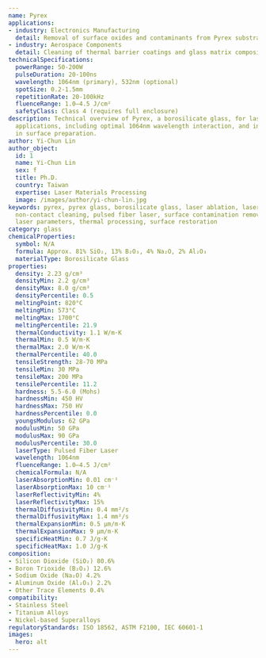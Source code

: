```yaml
---
name: Pyrex
applications:
- industry: Electronics Manufacturing
  detail: Removal of surface oxides and contaminants from Pyrex substrates
- industry: Aerospace Components
  detail: Cleaning of thermal barrier coatings and glass matrix composites
technicalSpecifications:
  powerRange: 50-200W
  pulseDuration: 20-100ns
  wavelength: 1064nm (primary), 532nm (optional)
  spotSize: 0.2-1.5mm
  repetitionRate: 20-100kHz
  fluenceRange: 1.0–4.5 J/cm²
  safetyClass: Class 4 (requires full enclosure)
description: Technical overview of Pyrex, a borosilicate glass, for laser cleaning
  applications, including optimal 1064nm wavelength interaction, and industrial applications
  in surface preparation.
author: Yi-Chun Lin
author_object:
  id: 1
  name: Yi-Chun Lin
  sex: f
  title: Ph.D.
  country: Taiwan
  expertise: Laser Materials Processing
  image: /images/author/yi-chun-lin.jpg
keywords: pyrex, pyrex glass, borosilicate glass, laser ablation, laser cleaning,
  non-contact cleaning, pulsed fiber laser, surface contamination removal, industrial
  laser parameters, thermal processing, surface restoration
category: glass
chemicalProperties:
  symbol: N/A
  formula: Approx. 81% SiO₂, 13% B₂O₃, 4% Na₂O, 2% Al₂O₃
  materialType: Borosilicate Glass
properties:
  density: 2.23 g/cm³
  densityMin: 2.2 g/cm³
  densityMax: 8.0 g/cm³
  densityPercentile: 0.5
  meltingPoint: 820°C
  meltingMin: 573°C
  meltingMax: 1700°C
  meltingPercentile: 21.9
  thermalConductivity: 1.1 W/m·K
  thermalMin: 0.5 W/m·K
  thermalMax: 2.0 W/m·K
  thermalPercentile: 40.0
  tensileStrength: 28-70 MPa
  tensileMin: 30 MPa
  tensileMax: 200 MPa
  tensilePercentile: 11.2
  hardness: 5.5-6.0 (Mohs)
  hardnessMin: 450 HV
  hardnessMax: 750 HV
  hardnessPercentile: 0.0
  youngsModulus: 62 GPa
  modulusMin: 50 GPa
  modulusMax: 90 GPa
  modulusPercentile: 30.0
  laserType: Pulsed Fiber Laser
  wavelength: 1064nm
  fluenceRange: 1.0–4.5 J/cm²
  chemicalFormula: N/A
  laserAbsorptionMin: 0.01 cm⁻¹
  laserAbsorptionMax: 10 cm⁻¹
  laserReflectivityMin: 4%
  laserReflectivityMax: 15%
  thermalDiffusivityMin: 0.4 mm²/s
  thermalDiffusivityMax: 1.4 mm²/s
  thermalExpansionMin: 0.5 µm/m·K
  thermalExpansionMax: 9 µm/m·K
  specificHeatMin: 0.7 J/g·K
  specificHeatMax: 1.0 J/g·K
composition:
- Silicon Dioxide (SiO₂) 80.6%
- Boron Trioxide (B₂O₃) 12.6%
- Sodium Oxide (Na₂O) 4.2%
- Aluminum Oxide (Al₂O₃) 2.2%
- Other Trace Elements 0.4%
compatibility:
- Stainless Steel
- Titanium Alloys
- Nickel-based Superalloys
regulatoryStandards: ISO 18562, ASTM F2100, IEC 60601-1
images:
  hero: alt
---
```

